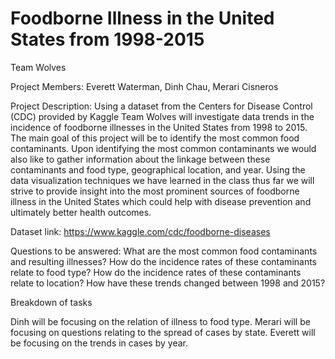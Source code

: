 # Foodborne Illness in the United States from 1998-2015
 
Team Wolves 

Project Members: Everett Waterman, Dinh Chau, Merari Cisneros
 
Project Description: Using a dataset from the Centers for Disease Control (CDC) provided by Kaggle Team Wolves will investigate data trends in the incidence of foodborne illnesses in the United States from 1998 to 2015. The main goal of this project will be to identify the most common food contaminants. Upon identifying the most common contaminants we would also like to gather information about the linkage between these contaminants and food type, geographical location, and year. Using the data visualization techniques we have learned in the class thus far we will strive to provide insight into the most prominent sources of foodborne illness in the United States which could help with disease prevention and ultimately better health outcomes.
 
Dataset link: https://www.kaggle.com/cdc/foodborne-diseases
 
Questions to be answered:
What are the most common food contaminants and resulting illnesses?
How do the incidence rates of these contaminants relate to food type?
How do the incidence rates of these contaminants relate to location?
How have these trends changed between 1998 and 2015?
 
Breakdown of tasks
 
Dinh will be focusing on the relation of illness to food type.
Merari will be focusing on questions relating to the spread of cases by state.
Everett will be focusing on the trends in cases by year.

